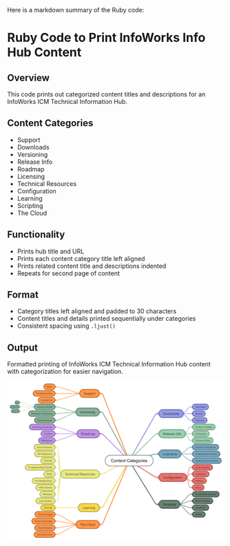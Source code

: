   Here is a markdown summary of the Ruby code:

# Ruby Code to Print InfoWorks Info Hub Content

## Overview
This code prints out categorized content titles and descriptions for an InfoWorks ICM Technical Information Hub.

## Content Categories
- Support 
- Downloads
- Versioning
- Release Info 
- Roadmap
- Licensing
- Technical Resources
- Configuration
- Learning
- Scripting
- The Cloud

## Functionality
- Prints hub title and URL 
- Prints each content category title left aligned 
- Prints related content title and descriptions indented
- Repeats for second page of content

## Format
- Category titles left aligned and padded to 30 characters
- Content titles and details printed sequentially under categories
- Consistent spacing using `.ljust()`

## Output
Formatted printing of InfoWorks ICM Technical Information Hub content with categorization for easier navigation.


![Alt text](<Content Categories.png>)